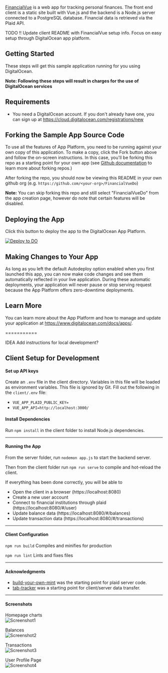[FinancialVue](https://github.com/blairun/FinancialVueDo) is a web app for tracking personal finances. The front end client is a static site built with Vue.js and the backend is a Node.js server connected to a PostgreSQL database. Financial data is retrieved via the Plaid API.

TODO !! Update client README with FinancialVue setup info. Focus on easy setup through DigitalOcean app platform.
## Getting Started

These steps will get this sample application running for you using DigitalOcean.

**Note: Following these steps will result in charges for the use of DigitalOcean services**

## Requirements


* You need a DigitalOcean account. If you don't already have one, you can sign up at https://cloud.digitalocean.com/registrations/new
    
## Forking the Sample App Source Code

To use all the features of App Platform, you need to be running against your own copy of this application. To make a copy, click the Fork button above and follow the on-screen instructions. In this case, you'll be forking this repo as a starting point for your own app (see [Github documentation](https://docs.github.com/en/github/getting-started-with-github/fork-a-repo) to learn more about forking repos.)

After forking the repo, you should now be viewing this README in your own github org (e.g. `https://github.com/<your-org>/FinancialVueDo`)

**Note:** You can skip forking this repo and still select "FinancialVueDo" from the app creation page, however do note that certain features will be disabled.

## Deploying the App ##

Click this button to deploy the app to the DigitalOcean App Platform.

 [![Deploy to DO](https://mp-assets1.sfo2.digitaloceanspaces.com/deploy-to-do/do-btn-blue.svg)](https://cloud.digitalocean.com/apps/new?repo=https://github.com/blairun/FinancialVueDo/tree/main)
 
## Making Changes to Your App ##

As long as you left the default Autodeploy option enabled when you first launched this app, you can now make code changes and see them automatically reflected in your live application. During these automatic deployments, your application will never pause or stop serving request because the App Platform offers zero-downtime deployments.

## Learn More ##

You can learn more about the App Platform and how to manage and update your application at https://www.digitalocean.com/docs/apps/.

===========

IDEA Add instructions for local development?
## Client Setup for Development

#### Set up API keys

Create an `.env` file in the client directory. Variables in this file will be loaded as environment variables. This file is ignored by Git. Fill out the following in the `client/.env` file:

- `VUE_APP_PLAID_PUBLIC_KEY=`
- `VUE_APP_API=http://localhost:3000/`

#### Install Dependencies

Run `npm install` in the client folder to install Node.js dependencies.

---

#### Running the App

From the server folder, run `nodemon app.js` to start the backend server.

Then from the client folder run `npm run serve` to compile and hot-reload the client.

If everything has been done correctly, you will be able to

- Open the client in a browser (https://localhost:8080)
- Create a new user account
- Connect to financial institutions through plaid (https://localhost:8080/#/user)
- Update balance data (https://localhost:8080/#/balances)
- Update transaction data (https://localhost:8080/#/transactions)

---
#### Client Configuration

`npm run build` Compiles and minifies for production

`npm run lint` Lints and fixes files


---

#### Acknowledgments

- [build-your-own-mint](https://github.com/yyx990803/build-your-own-mint) was the starting point for plaid server code.
- [tab-tracker](https://github.com/codyseibert/tab-tracker) was a starting point for client/server data transfer.

---

#### Screenshots

Homepage charts<br>
![Screenshot1](https://raw.githubusercontent.com/blairun/FinancialVueDo/main/public/FinancialVue%20-%20Home.png)

Balances<br>
![Screenshot2](https://raw.githubusercontent.com/blairun/FinancialVueDo/main/public/FinancialVue%20-%20Balances.png)

Transactions<br>
![Screenshot3](https://raw.githubusercontent.com/blairun/FinancialVueDo/main/public/FinancialVue%20-%20Transactions.png)

User Profile Page<br>
![Screenshot4](https://raw.githubusercontent.com/blairun/FinancialVueDo/main/public/FinancialVue%20-%20User%20Profile.png)


